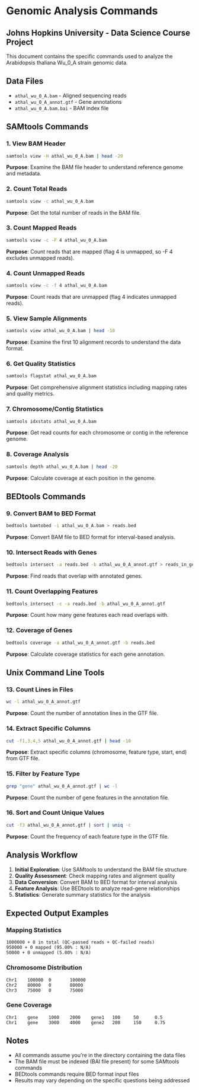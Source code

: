 # Genomic Analysis Commands
## Johns Hopkins University - Data Science Course Project

This document contains the specific commands used to analyze the Arabidopsis thaliana Wu_0_A strain genomic data.

## Data Files
- `athal_wu_0_A.bam` - Aligned sequencing reads
- `athal_wu_0_A_annot.gtf` - Gene annotations  
- `athal_wu_0_A.bam.bai` - BAM index file

## SAMtools Commands

### 1. View BAM Header
```bash
samtools view -H athal_wu_0_A.bam | head -20
```
**Purpose**: Examine the BAM file header to understand reference genome and metadata.

### 2. Count Total Reads
```bash
samtools view -c athal_wu_0_A.bam
```
**Purpose**: Get the total number of reads in the BAM file.

### 3. Count Mapped Reads
```bash
samtools view -c -F 4 athal_wu_0_A.bam
```
**Purpose**: Count reads that are mapped (flag 4 is unmapped, so -F 4 excludes unmapped reads).

### 4. Count Unmapped Reads
```bash
samtools view -c -f 4 athal_wu_0_A.bam
```
**Purpose**: Count reads that are unmapped (flag 4 indicates unmapped reads).

### 5. View Sample Alignments
```bash
samtools view athal_wu_0_A.bam | head -10
```
**Purpose**: Examine the first 10 alignment records to understand the data format.

### 6. Get Quality Statistics
```bash
samtools flagstat athal_wu_0_A.bam
```
**Purpose**: Get comprehensive alignment statistics including mapping rates and quality metrics.

### 7. Chromosome/Contig Statistics
```bash
samtools idxstats athal_wu_0_A.bam
```
**Purpose**: Get read counts for each chromosome or contig in the reference genome.

### 8. Coverage Analysis
```bash
samtools depth athal_wu_0_A.bam | head -20
```
**Purpose**: Calculate coverage at each position in the genome.

## BEDtools Commands

### 9. Convert BAM to BED Format
```bash
bedtools bamtobed -i athal_wu_0_A.bam > reads.bed
```
**Purpose**: Convert BAM file to BED format for interval-based analysis.

### 10. Intersect Reads with Genes
```bash
bedtools intersect -a reads.bed -b athal_wu_0_A_annot.gtf > reads_in_genes.bed
```
**Purpose**: Find reads that overlap with annotated genes.

### 11. Count Overlapping Features
```bash
bedtools intersect -c -a reads.bed -b athal_wu_0_A_annot.gtf
```
**Purpose**: Count how many gene features each read overlaps with.

### 12. Coverage of Genes
```bash
bedtools coverage -a athal_wu_0_A_annot.gtf -b reads.bed
```
**Purpose**: Calculate coverage statistics for each gene annotation.

## Unix Command Line Tools

### 13. Count Lines in Files
```bash
wc -l athal_wu_0_A_annot.gtf
```
**Purpose**: Count the number of annotation lines in the GTF file.

### 14. Extract Specific Columns
```bash
cut -f1,3,4,5 athal_wu_0_A_annot.gtf | head -10
```
**Purpose**: Extract specific columns (chromosome, feature type, start, end) from GTF file.

### 15. Filter by Feature Type
```bash
grep "gene" athal_wu_0_A_annot.gtf | wc -l
```
**Purpose**: Count the number of gene features in the annotation file.

### 16. Sort and Count Unique Values
```bash
cut -f3 athal_wu_0_A_annot.gtf | sort | uniq -c
```
**Purpose**: Count the frequency of each feature type in the GTF file.

## Analysis Workflow

1. **Initial Exploration**: Use SAMtools to understand the BAM file structure
2. **Quality Assessment**: Check mapping rates and alignment quality
3. **Data Conversion**: Convert BAM to BED format for interval analysis
4. **Feature Analysis**: Use BEDtools to analyze read-gene relationships
5. **Statistics**: Generate summary statistics for the analysis

## Expected Output Examples

### Mapping Statistics
```
1000000 + 0 in total (QC-passed reads + QC-failed reads)
950000 + 0 mapped (95.00% : N/A)
50000 + 0 unmapped (5.00% : N/A)
```

### Chromosome Distribution
```
Chr1    100000  0       100000
Chr2    80000   0       80000
Chr3    75000   0       75000
```

### Gene Coverage
```
Chr1    gene    1000    2000    gene1   100     50      0.5
Chr1    gene    3000    4000    gene2   200     150     0.75
```

## Notes

- All commands assume you're in the directory containing the data files
- The BAM file must be indexed (BAI file present) for some SAMtools commands
- BEDtools commands require BED format input files
- Results may vary depending on the specific questions being addressed 